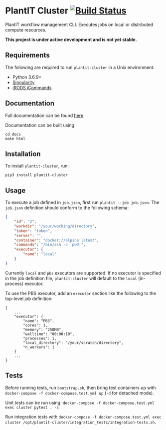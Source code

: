 # PlantIT Cluster [![Build Status](https://travis-ci.com/Computational-Plant-Science/plantit-cluster.svg?branch=master)](https://travis-ci.com/Computational-Plant-Science/plantit-cluster)

PlantIT workflow management CLI. Executes jobs on local or distributed compute resources.

**This project is under active development and is not yet stable.**

## Requirements

The following are required to run `plantit-cluster` in a Unix environment:

- Python 3.6.9+
- [Singularity](https://sylabs.io/docs/)
- [iRODS iCommands](https://wiki.cyverse.org/wiki/display/DS/Setting+Up+iCommands)

## Documentation

Full documentation can be found [here](https://plant-it-cluster.readthedocs.io/en/latest/).

Documentation can be built using:

```
cd docs
make html
```

## Installation

To install `plantit-cluster`, run:

```
pip3 install plantit-cluster
```

## Usage

To execute a job defined in `job.json`, first run `plantit --job job.json`. The `job.json` definition should conform to the following schema:

```json
{
    "id": "2",
    "workdir": "/your/working/directory",
    "token": "token",
    "server": "",
    "container": "docker://alpine:latest",
    "commands": "/bin/ash -c 'pwd'",
    "executor": {
        "name": "local"
    }
}
```

Currently `local` and `pbs`  executors are supported. If no executor is specified in the job definition file, `plantit-cluster` will default to the `local` (in-process) executor.

To use the PBS executor, add an `executor` section like the following to the top-level job definition:

```
{
    ...
    "executor": {
        "name": "PBS",
        "cores": 1,
        "memory": "250MB",
        "walltime": "00:00:10",
        "processes": 1,
        "local_directory": "/your/scratch/directory",
        "n_workers": 1
    }
    ...
}
```

## Tests

Before running tests, run `bootstrap.sh`, then bring test containers up with `docker-compose -f docker-compose.test.yml up` (`-d` for detached mode).

Unit tests can be run using: `docker-compose -f docker-compose.test.yml exec cluster pytest . -s`

Run integration tests with `docker-compose -f docker-compose.test.yml exec cluster /opt/plantit-cluster/integration_tests/integration-tests.sh`.
